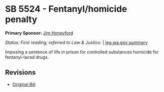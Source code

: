 # SB 5524 - Fentanyl/homicide penalty
**Primary Sponsor:** [Jim Honeyford](/person/leg/jim.honeyford.md)

*Status: First reading, referred to Law & Justice.* | [leg.wa.gov summary](https://app.leg.wa.gov/billsummary?BillNumber=5524&Year=2021)

Imposing a sentence of life in prison for controlled substances homicide for fentanyl-laced drugs.

## Revisions
* [Original Bill](1/)